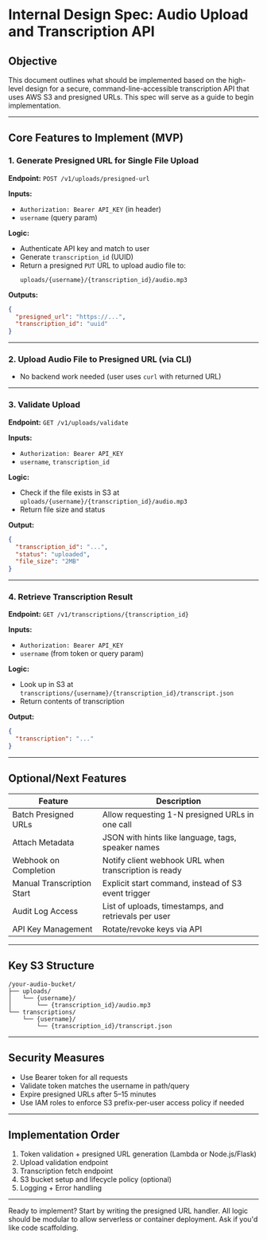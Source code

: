 # Internal Design Spec: Audio Upload and Transcription API

## Objective

This document outlines what should be implemented based on the high-level design for a secure, command-line-accessible transcription API that uses AWS S3 and presigned URLs. This spec will serve as a guide to begin implementation.

---

## Core Features to Implement (MVP)

### 1. **Generate Presigned URL for Single File Upload**
**Endpoint:** `POST /v1/uploads/presigned-url`

**Inputs:**
- `Authorization: Bearer API_KEY` (in header)
- `username` (query param)

**Logic:**
- Authenticate API key and match to user
- Generate `transcription_id` (UUID)
- Return a presigned `PUT` URL to upload audio file to:
  ```
  uploads/{username}/{transcription_id}/audio.mp3
  ```

**Outputs:**
```json
{
  "presigned_url": "https://...",
  "transcription_id": "uuid"
}
```

---

### 2. **Upload Audio File to Presigned URL (via CLI)**
- No backend work needed (user uses `curl` with returned URL)

---

### 3. **Validate Upload**
**Endpoint:** `GET /v1/uploads/validate`

**Inputs:**
- `Authorization: Bearer API_KEY`
- `username`, `transcription_id`

**Logic:**
- Check if the file exists in S3 at `uploads/{username}/{transcription_id}/audio.mp3`
- Return file size and status

**Output:**
```json
{
  "transcription_id": "...",
  "status": "uploaded",
  "file_size": "2MB"
}
```

---

### 4. **Retrieve Transcription Result**
**Endpoint:** `GET /v1/transcriptions/{transcription_id}`

**Inputs:**
- `Authorization: Bearer API_KEY`
- `username` (from token or query param)

**Logic:**
- Look up in S3 at `transcriptions/{username}/{transcription_id}/transcript.json`
- Return contents of transcription

**Output:**
```json
{
  "transcription": "..."
}
```

---

## Optional/Next Features

| Feature                     | Description                                                    |
|----------------------------|----------------------------------------------------------------|
| Batch Presigned URLs       | Allow requesting 1-N presigned URLs in one call                |
| Attach Metadata            | JSON with hints like language, tags, speaker names             |
| Webhook on Completion      | Notify client webhook URL when transcription is ready          |
| Manual Transcription Start | Explicit start command, instead of S3 event trigger            |
| Audit Log Access           | List of uploads, timestamps, and retrievals per user           |
| API Key Management         | Rotate/revoke keys via API                                     |

---

## Key S3 Structure

```
/your-audio-bucket/
├── uploads/
│   └── {username}/
│       └── {transcription_id}/audio.mp3
└── transcriptions/
    └── {username}/
        └── {transcription_id}/transcript.json
```

---

## Security Measures

- Use Bearer token for all requests
- Validate token matches the username in path/query
- Expire presigned URLs after 5–15 minutes
- Use IAM roles to enforce S3 prefix-per-user access policy if needed

---

## Implementation Order

1. Token validation + presigned URL generation (Lambda or Node.js/Flask)
2. Upload validation endpoint
3. Transcription fetch endpoint
4. S3 bucket setup and lifecycle policy (optional)
5. Logging + Error handling

---

Ready to implement? Start by writing the presigned URL handler. All logic should be modular to allow serverless or container deployment. Ask if you'd like code scaffolding.


